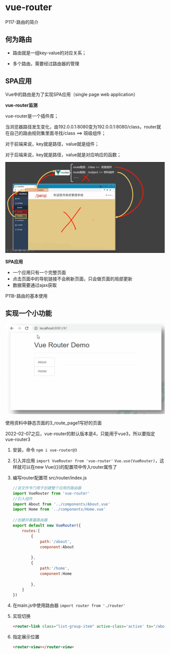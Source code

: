 # vue-router

P117-路由的简介

## **何为路由**

- 路由就是一组key-value的对应关系；

- 多个路由，需要经过路由器的管理



## SPA应用

Vue中的路由是为了实现SPA应用（single page web application）

**vue-router监测**

vue-router是一个插件库；

当浏览器路径发生变化，由192.0.0.1:8080变为192.0.0.1:8080/class，router就在自己的路由规则集里面寻找/class ==> 班级组件；

对于前端来说，key就是路径，value就是组件；

对于后端来说，key就是路径，value就是对应响应的函数；

![](img\Snipaste_2022-09-10_10-33-58.png)

**SPA应用**

- 一个应用只有一个完整页面
- 点击页面中的导航链接不会刷新页面，只会做页面的局部更新
- 数据需要通过ajax获取

P118-路由的基本使用

## 实现一个小功能

![](img\Snipaste_2022-09-10_10-43-57.png)

使用资料中静态页面的3_route_page1写好的页面

2022-02-07之后，vue-router的默认版本是4，只能用于vue3，所以要指定vue-router3

1. 安装，命令 `npm i vue-router@3`

2. 引入并应用 `import VueRouter from 'vue-router'` `Vue.use(VueRouter)`，这样就可以在new Vue({})的配置项中传入router属性了

3. 编写router配置项 src/router/index.js

   ```js
   //该文件专门用于创建整个应用的路由器
   import VueRouter from 'vue-router'
   //引入组件
   import About from '../components/About.vue'
   import Home from '../components/Home.vue'
   
   //创建并暴露路由器
   export default new VueRouter({
       routes:[
           {
               path:'/about',
               component:About
   
           },
           {
               path:'/home',
               component:Home
   
           },
       ]
   })
   ```

4. 在main.js中使用路由器 `import router from './router'`

5. 实现切换

   ```html
   <router-link class="list-group-item" active-class='active' to="/about">About</router-link>
   ```

6. 指定展示位置

   ```html
   <router-view></router-view>
   ```

   




